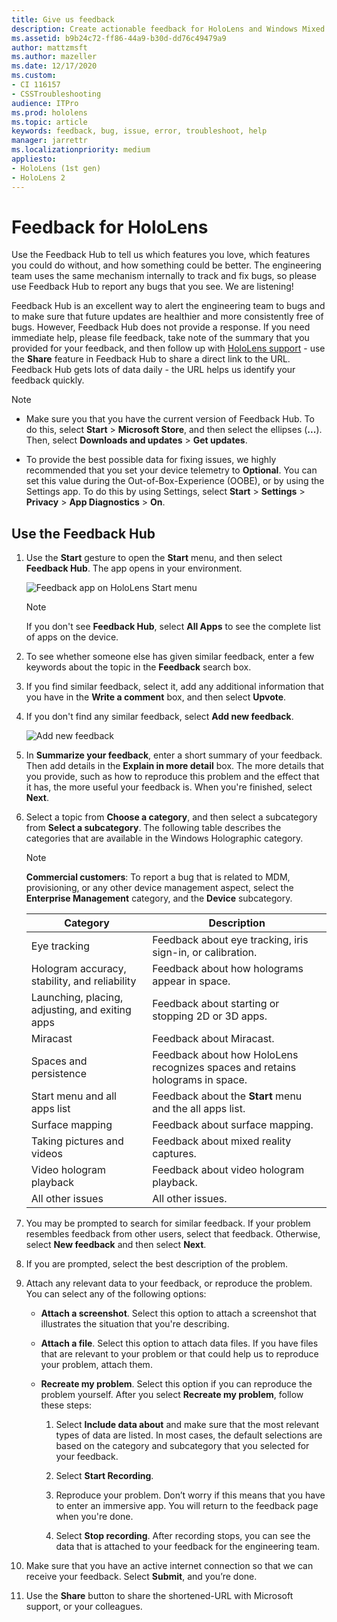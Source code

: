 ```yaml
---
title: Give us feedback
description: Create actionable feedback for HoloLens and Windows Mixed Reality developers by using the Feedback Hub.
ms.assetid: b9b24c72-ff86-44a9-b30d-dd76c49479a9
author: mattzmsft
ms.author: mazeller
ms.date: 12/17/2020
ms.custom: 
- CI 116157
- CSSTroubleshooting
audience: ITPro
ms.prod: hololens
ms.topic: article
keywords: feedback, bug, issue, error, troubleshoot, help
manager: jarrettr
ms.localizationpriority: medium
appliesto:
- HoloLens (1st gen)
- HoloLens 2
---
```


# Feedback for HoloLens

Use the Feedback Hub to tell us which features you love, which features you could do without, and how something could be better. The engineering team uses the same mechanism internally to track and fix bugs, so please use Feedback Hub to report any bugs that you see. We are listening!

Feedback Hub is an excellent way to alert the engineering team to bugs and to make sure that future updates are healthier and more consistently free of bugs. However, Feedback Hub does not provide a response. If you need immediate help, please file feedback, take note of the summary that you provided for your feedback, and then follow up with [HoloLens support](https://support.microsoft.com/supportforbusiness/productselection?sapid=e9391227-fa6d-927b-0fff-f96288631b8f) - use the **Share** feature in Feedback Hub to share a direct link to the URL. Feedback Hub gets lots of data daily - the URL helps us identify your feedback quickly.

> [!NOTE]  
>  
> - Make sure you that you have the current version of Feedback Hub. To do this, select **Start** > **Microsoft Store**, and then select the ellipses (**...**). Then, select **Downloads and updates** > **Get updates**.  
>  
> - To provide the best possible data for fixing issues, we highly recommended that you set your device telemetry to **Optional**. You can set this value during the Out-of-Box-Experience (OOBE), or by using the Settings app. To do this by using Settings, select **Start** > **Settings** > **Privacy** > **App Diagnostics** > **On**.

## Use the Feedback Hub

1. Use the **Start** gesture to open the **Start** menu, and then select **Feedback Hub**. The app opens in your environment.

   ![Feedback app on HoloLens Start menu](./images/hololens2-feedbackhub-tile.png)
   > [!NOTE]  
   > If you don't see **Feedback Hub**, select **All Apps** to see the complete list of apps on the device.

1. To see whether someone else has given similar feedback, enter a few keywords about the topic in the **Feedback** search box.
1. If you find similar feedback, select it, add any additional information that you have in the **Write a comment** box, and then select **Upvote**.
1. If you don't find any similar feedback, select **Add new feedback**.

   ![Add new feedback](./images/hololens-feedback-1.png)

1. In **Summarize your feedback**, enter a short summary of your feedback. Then add details in the **Explain in more detail** box. The more details that you provide, such as how to reproduce this problem and the effect that it has, the more useful your feedback is. When you're finished, select **Next**.

1. Select a topic from **Choose a category**, and then select a subcategory from **Select a subcategory**. The following table describes the categories that are available in the Windows Holographic category.

   > [!NOTE]  
   > **Commercial customers**: To report a bug that is related to MDM, provisioning, or any other device management aspect, select the **Enterprise Management** category, and the **Device** subcategory.

   |Category |Description |
   | --- | --- |
   |Eye tracking |Feedback about eye tracking, iris sign-in, or calibration. |
   |Hologram accuracy, stability, and reliability |Feedback about how holograms appear in space. |
   |Launching, placing, adjusting, and exiting apps |Feedback about starting or stopping 2D or 3D apps. |
   |Miracast |Feedback about Miracast. |
   |Spaces and persistence |Feedback about how HoloLens recognizes spaces and retains holograms in space. |
   |Start menu and all apps list |Feedback about the **Start** menu and the all apps list. |
   |Surface mapping |Feedback about surface mapping. |
   |Taking pictures and videos |Feedback about mixed reality captures. |
   |Video hologram playback |Feedback about video hologram playback. |
   |All other issues |All other issues. |

1. You may be prompted to search for similar feedback. If your problem resembles feedback from other users, select that feedback. Otherwise, select **New feedback** and then select **Next**.

1. If you are prompted, select the best description of the problem.

1. Attach any relevant data to your feedback, or reproduce the problem. You can select any of the following options:

   - **Attach a screenshot**. Select this option to attach a screenshot that illustrates the situation that you're describing.
   - **Attach a file**. Select this option to attach data files. If you have files that are relevant to your problem or that could help us to reproduce your problem, attach them.
   - **Recreate my problem**. Select this option if you can reproduce the problem yourself. After you select **Recreate my problem**, follow these steps:  

     1. Select **Include data about** and make sure that the most relevant types of data are listed. In most cases, the default selections are based on the category and subcategory that you selected for your feedback.  
     1. Select **Start Recording**.

     1. Reproduce your problem. Don’t worry if this means that you have to enter an immersive app. You will return to the feedback page when you're done.
     1. Select **Stop recording**. After recording stops, you can see the data that is attached to your feedback for the engineering team.

1. Make sure that you have an active internet connection so that we can receive your feedback. Select **Submit**, and you’re done.

1. Use the **Share** button to share the shortened-URL with Microsoft support, or your colleagues.